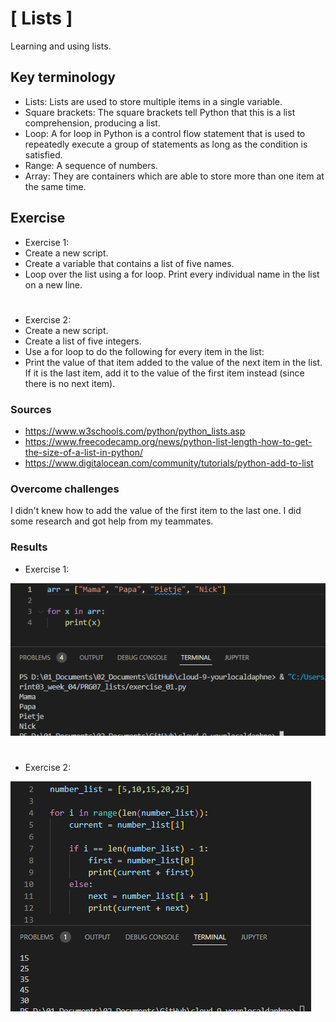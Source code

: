 # [ Lists ]
Learning and using lists.

## Key terminology
- Lists: Lists are used to store multiple items in a single variable.
- Square brackets: The square brackets tell Python that this is a list comprehension, producing a list.
- Loop: A for loop in Python is a control flow statement that is used to repeatedly execute a group of statements as long as the condition is satisfied.
- Range: A sequence of numbers.
- Array: They are containers which are able to store more than one item at the same time.

## Exercise

- Exercise 1:
- Create a new script.
- Create a variable that contains a list of five names.
- Loop over the list using a for loop. Print every individual name in the list on a new line.


#
- Exercise 2:
- Create a new script.
- Create a list of five integers.
- Use a for loop to do the following for every item in the list:
- Print the value of that item added to the value of the next item in the list. If it is the last item, add it to the value of the first item instead (since there is no next item).


### Sources
- https://www.w3schools.com/python/python_lists.asp
- https://www.freecodecamp.org/news/python-list-length-how-to-get-the-size-of-a-list-in-python/
- https://www.digitalocean.com/community/tutorials/python-add-to-list

### Overcome challenges
I didn't knew how to add the value of the first item to the last one. I did some research and got help from my teammates.

### Results

- Exercise 1:

![](./../../../00_includes/PRG07_screenshot_exercise_01.png)

#
- Exercise 2:

![](./../../../00_includes/PRG07_screenshot_exercise_02.png)

